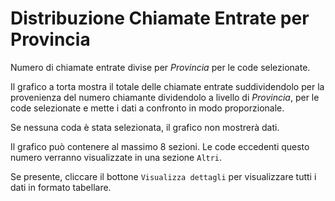 # Distribuzione Chiamate Entrate per Provincia

Numero di chiamate entrate divise per *Provincia* per le code selezionate.

Il grafico a torta mostra il totale delle chiamate entrate suddividendolo per la 
provenienza del numero chiamante dividendolo a livello di *Provincia*, per le code 
selezionate e mette i dati a confronto in modo proporzionale.

Se nessuna coda è stata selezionata, il grafico non mostrerà dati.

Il grafico può contenere al massimo 8 sezioni. Le code eccedenti questo numero
verranno visualizzate in una sezione ``Altri``.

Se presente, cliccare il bottone ``Visualizza dettagli`` per visualizzare tutti i dati
in formato tabellare.
